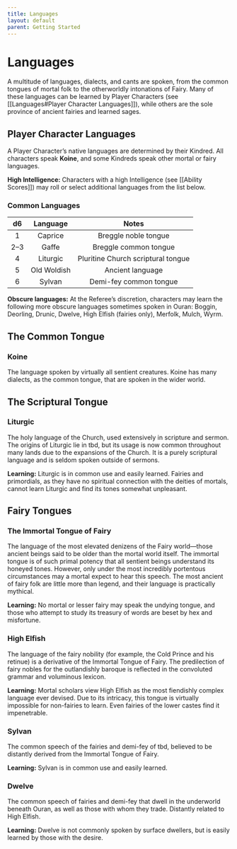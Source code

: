 ```yaml
---
title: Languages
layout: default
parent: Getting Started
---
```

# Languages

A multitude of languages, dialects, and cants are spoken, from the common tongues of mortal folk to the otherworldly intonations of Fairy. Many of these languages can be learned by Player Characters (see [[Languages#Player Character Languages]]), while others are the sole province of ancient fairies and learned sages.

## Player Character Languages

A Player Character’s native languages are determined by their Kindred. All characters speak **Koine**, and some Kindreds speak other mortal or fairy languages.

**High Intelligence:** Characters with a high Intelligence (see [[Ability Scores]]) may roll or select additional languages from the list below.

### Common Languages

| d6 | Language | Notes |
| :---: | :---: | :---: |
| 1 | Caprice | Breggle noble tongue |
| 2–3 | Gaffe | Breggle common tongue |
| 4 | Liturgic | Pluritine Church scriptural tongue |
| 5 | Old Woldish | Ancient language |
| 6 | Sylvan | Demi-fey common tongue |

**Obscure languages:** At the Referee’s discretion, characters may learn the following more obscure languages sometimes spoken in Ouran: Boggin, Deorling, Drunic, Dwelve, High Elfish (fairies only), Merfolk, Mulch, Wyrm.

## The Common Tongue

### Koine

The language spoken by virtually all sentient creatures. Koine has many dialects, as the common tongue, that are spoken in the wider world.

## The Scriptural Tongue

### Liturgic

The holy language of the Church, used extensively in scripture and sermon. The origins of Liturgic lie in tbd, but its usage is now common throughout many lands due to the expansions of the Church. It is a purely scriptural language and is seldom spoken outside of sermons.

**Learning:** Liturgic is in common use and easily learned. Fairies and primordials, as they have no spiritual connection with the deities of mortals, cannot learn Liturgic and find its tones somewhat unpleasant.

## Fairy Tongues

### The Immortal Tongue of Fairy

The language of the most elevated denizens of the Fairy world—those ancient beings said to be older than the mortal world itself. The immortal tongue is of such primal potency that all sentient beings understand its honeyed tones. However, only under the most incredibly portentous circumstances may a mortal expect to hear this speech. The most ancient of fairy folk are little more than legend, and their language is practically mythical.

**Learning:** No mortal or lesser fairy may speak the undying tongue, and those who attempt to study its treasury of words are beset by hex and misfortune.

### High Elfish

The language of the fairy nobility (for example, the Cold Prince and his retinue) is a derivative of the Immortal Tongue of Fairy. The predilection of fairy nobles for the outlandishly baroque is reflected in the convoluted grammar and voluminous lexicon.

**Learning:** Mortal scholars view High Elfish as the most fiendishly complex language ever devised. Due to its intricacy, this tongue is virtually impossible for non-fairies to learn. Even fairies of the lower castes find it impenetrable.

### Sylvan

The common speech of the fairies and demi-fey of tbd, believed to be distantly derived from the Immortal Tongue of Fairy.

**Learning:** Sylvan is in common use and easily learned.

### Dwelve

The common speech of fairies and demi-fey that dwell in the underworld beneath Ouran, as well as those with whom they trade. Distantly related to High Elfish.

**Learning:** Dwelve is not commonly spoken by surface dwellers, but is easily learned by those with the desire.